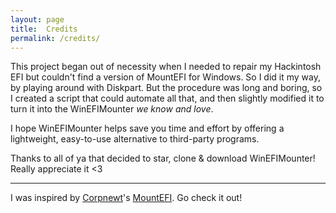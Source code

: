 ```yaml
---
layout: page
title:  Credits
permalink: /credits/
---
```


This project began out of necessity when I needed to repair my Hackintosh EFI but couldn't find a version of MountEFI for Windows.
So I did it my way, by playing around with Diskpart. But the procedure was long and boring, so I created a script that could automate all that, and then slightly modified it to turn it into the WinEFIMounter _we know and love_.

I hope WinEFIMounter helps save you time and effort by offering a lightweight, easy-to-use alternative to third-party programs.

Thanks to all of ya that decided to star, clone & download WinEFIMounter! Really appreciate it <3
____________________________________
I was inspired by [Corpnewt](https://github.com/corpnewt)'s [MountEFI](https://github.com/corpnewt/MountEFI). Go check it out!
